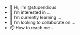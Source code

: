 - 👋 Hi, I’m @stupendious
- 👀 I’m interested in ...
- 🌱 I’m currently learning ...
- 💞️ I’m looking to collaborate on ...
- 📫 How to reach me ...

<!---
stupendious/stupendious is a ✨ special ✨ repository because its `README.md` (this file) appears on your GitHub profile.
You can click the Preview link to take a look at your changes.
--->
